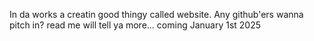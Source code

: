 In da works a creatin good thingy called website. 
Any github'ers wanna pitch in? 
read me will tell ya more...
coming January 1st 2025
